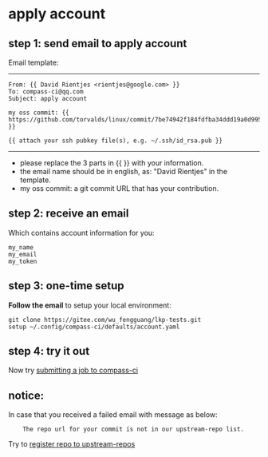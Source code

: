 # apply account

## step 1: send email to apply account

Email template:

---
	From: {{ David Rientjes <rientjes@google.com> }}
	To: compass-ci@qq.com
	Subject: apply account

	my oss commit: {{ https://github.com/torvalds/linux/commit/7be74942f184fdfba34ddd19a0d995deb34d4a03 }}

	{{ attach your ssh pubkey file(s), e.g. ~/.ssh/id_rsa.pub }}

---

- please replace the 3 parts in {{ }} with your information.
- the email name should be in english, as: "David Rientjes" in the template.
- my oss commit: a git commit URL that has your contribution.

## step 2: receive an email

Which contains account information for you:

	my_name
	my_email
	my_token

## step 3: one-time setup

**Follow the email** to setup your local environment:

	git clone https://gitee.com/wu_fengguang/lkp-tests.git
	setup ~/.config/compass-ci/defaults/account.yaml

## step 4: try it out

Now try [submitting a job to compass-ci](https://gitee.com/wu_fengguang/compass-ci/blob/master/doc/manual/submit-job.en.md)

## notice:

In case that you received a failed email with message as below:

        The repo url for your commit is not in our upstream-repo list.

Try to [register repo to upstream-repos](https://gitee.com/wu_fengguang/compass-ci/blob/master/doc/manual/test-oss-project.en.md)
